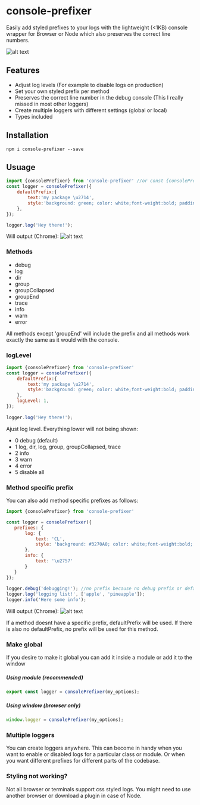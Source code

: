 # console-prefixer
Easily add styled prefixes to your logs with the lightweight (<1KB) console wrapper for Browser or Node which also preserves the correct line numbers. 

![alt text](https://i.ibb.co/T1fy5X3/download.png)

## Features
* Adjust log levels (For example to disable logs on production)
* Set your own styled prefix per method
* Preserves the correct line number in the debug console (This I really missed in most other loggers)
* Create multiple loggers with different settings (global or local)
* Types included

## Installation
```
npm i console-prefixer --save
```

## Usuage
```javascript
import {consolePrefixer} from 'console-prefixer' //or const {consolePrefixer} = require('console-prefixer')
const logger = consolePrefixer({
    defaultPrefix:{
        text:'my package \u2714',
        style:'background: green; color: white;font-weight:bold; padding:2px; border-radius:2px;'
    },
});

logger.log('Hey there!');
```

Will output (Chrome):
![alt text](https://i.ibb.co/LN8FxhW/Screenshot-7.png)

### Methods
 * debug
 * log
 * dir
 * group
 * groupCollapsed
 * groupEnd
 * trace
 * info
 * warn
 * error
 
All methods except 'groupEnd' will include the prefix and all methods work exactly the same as it would with the console.
   
### logLevel

```javascript
import {consolePrefixer} from 'console-prefixer'
const logger = consolePrefixer({
    defaultPrefix:{
        text:'my package \u2714',
        style:'background: green; color: white;font-weight:bold; padding:2px; border-radius:2px;'
    },
    logLevel: 1,
});
   
logger.log('Hey there!');
```
Ajust log level. Everything lower will not being shown:
 * 0 debug (default)
 * 1 log, dir, log, group, groupCollapsed, trace
 * 2 info
 * 3 warn
 * 4 error
 * 5 disable all
 
 ### Method specific prefix
 You can also add method specific prefixes as follows:
 ```javascript
import {consolePrefixer} from 'console-prefixer'

const logger = consolePrefixer({
    prefixes: {
        log: {
            text: 'CL',
            style: 'background: #3270A0; color: white;font-weight:bold; padding:2px; border-radius:20px; border: 1px solid white;'
        },
        info: {
            text: '\u2757'
        }
    }
});
   
logger.debug('debugging!'); //no prefix because no debug prefix or defaultPrefix is set
logger.log('logging list!', ['apple', 'pineapple']);
logger.info('Here some info');
```

Will output (Chrome):
![alt text](https://i.ibb.co/wQJbGjW/Screenshot-6.png)

If a method doesnt have a specific prefix, defaultPrefix will be used. If there is also no defaultPrefix, no prefix will be used for this method.
 
### Make global
If you desire to make it global you can add it inside a module or add it to the window

##### Using module (recommended)
```javascript
export const logger = consolePrefixer(my_options);
```

##### Using window (browser only)

```javascript
window.logger = consolePrefixer(my_options);
```

### Multiple loggers
You can create loggers anywhere.
This can become in handy when you want to enable or disabled logs for a particular class or module.
Or when you want different prefixes for different parts of the codebase.

### Styling not working?
Not all browser or terminals support css styled logs. You might need to use another browser or download a plugin in case of Node. 



